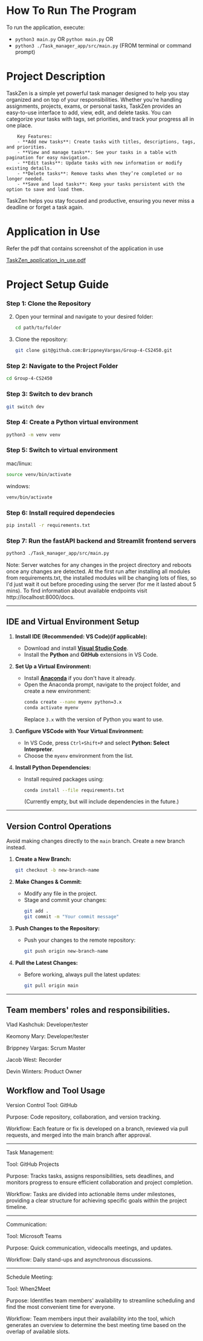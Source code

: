 # How To Run The Program

To run the application, execute:
- ```python3 main.py``` OR ```python main.py``` OR
- ```python3 ./Task_manager_app/src/main.py``` (FROM terminal or command prompt)

# Project Description

TaskZen is a simple yet powerful task manager designed to help you stay organized and on top of your responsibilities. Whether you're handling assignments, projects, exams, or personal tasks, TaskZen provides an easy-to-use interface to add, view, edit, and delete tasks. You can categorize your tasks with tags, set priorities, and track your progress all in one place. 

        Key Features:
        - **Add new tasks**: Create tasks with titles, descriptions, tags, and priorities.
        - **View and manage tasks**: See your tasks in a table with pagination for easy navigation.
        - **Edit tasks**: Update tasks with new information or modify existing details.
        - **Delete tasks**: Remove tasks when they’re completed or no longer needed.
        - **Save and load tasks**: Keep your tasks persistent with the option to save and load them.

TaskZen helps you stay focused and productive, ensuring you never miss a deadline or forget a task again.


# Application in Use 

Refer the pdf that contains screenshot of the application in use 

[TaskZen_application_in_use.pdf](Task_manager_app/Docs/TaskZen_application_in_use.pdf)


# Project Setup Guide

### Step 1: Clone the Repository
2. Open your terminal and navigate to your desired folder:
   ```bash
   cd path/to/folder
   ```
3. Clone the repository:
   ```bash
   git clone git@github.com:BrippneyVargas/Group-4-CS2450.git
   ```

### Step 2: Navigate to the Project Folder
   ```bash
   cd Group-4-CS2450
   ```
   
### Step 3: Switch to dev branch
   ```bash
   git switch dev
   ```
   
### Step 4: Create a Python virtual environment
   ```bash
   python3 -m venv venv
   ```

### Step 5: Switch to virtual environment
mac/linux:
   ```bash
   source venv/bin/activate
   ```
windows:
   ```bash
   venv/bin/activate
   ```
   
### Step 6: Install required dependecies
   ```bash
   pip install -r requirements.txt
   ```

### Step 7: Run the fastAPI backend and Streamlit frontend servers
   ```bash
   python3 ./Task_manager_app/src/main.py
   ```
   Note: Server watches for any changes in the project directory and reboots once any changes are detected. At the first run after installing all modules from requirements.txt, the installed modules will be changing lots of files, so I'd just wait it out before proceding using the server (for me it lasted about 5 mins).
   To find information about available endpoints visit http://localhost:8000/docs.
   
---

## IDE and Virtual Environment Setup

1. **Install IDE (Recommended: VS Code)(if applicable):**
   - Download and install **[Visual Studio Code](https://code.visualstudio.com/)**.
   - Install the **Python** and **GitHub** extensions in VS Code.

2. **Set Up a Virtual Environment:**
   - Install **[Anaconda](https://www.anaconda.com/products/individual)** if you don't have it already.
   - Open the Anaconda prompt, navigate to the project folder, and create a new environment:
     ```bash
     conda create --name myenv python=3.x
     conda activate myenv
     ```
     Replace `3.x` with the version of Python you want to use.

3. **Configure VSCode with Your Virtual Environment:**
   - In VS Code, press `Ctrl+Shift+P` and select **Python: Select Interpreter**.
   - Choose the `myenv` environment from the list.

4. **Install Python Dependencies:**
   - Install required packages using:
     ```bash
     conda install --file requirements.txt
     ```
     (Currently empty, but will include dependencies in the future.)
---

## Version Control Operations

Avoid making changes directly to the `main` branch. Create a new branch instead.

1. **Create a New Branch:**
   ```bash
   git checkout -b new-branch-name
   ```

2. **Make Changes & Commit:**
   - Modify any file in the project.
   - Stage and commit your changes:
     ```bash
     git add .
     git commit -m "Your commit message"
     ```

3. **Push Changes to the Repository:**
   - Push your changes to the remote repository:
     ```bash
     git push origin new-branch-name
     ```

4. **Pull the Latest Changes:**
   - Before working, always pull the latest updates:
     ```bash
     git pull origin main
     ```

---

## Team members' roles and responsibilities.


Vlad Kashchuk: Developer/tester 

Keomony Mary: Developer/tester 

Brippney Vargas: Scrum Master 

Jacob West: Recorder 

Devin Winters: Product Owner 


## Workflow and Tool Usage 

Version Control Tool: GitHub 

Purpose: Code repository, collaboration, and version tracking. 

Workflow: Each feature or fix is developed on a branch, reviewed via pull requests, and merged into the main branch after approval. 

---

Task Management:

Tool: GitHub Projects

Purpose: Tracks tasks, assigns responsibilities, sets deadlines, and monitors progress to ensure efficient collaboration and project completion.

Workflow: Tasks are divided into actionable items under milestones, providing a clear structure for achieving specific goals within the project timeline.

---

Communication: 

Tool:  Microsoft Teams 

Purpose: Quick communication, videocalls meetings, and updates. 

Workflow: Daily stand-ups and asynchronous discussions. 

---

Schedule Meeting:

Tool: When2Meet

Purpose: Identifies team members' availability to streamline scheduling and find the most convenient time for everyone.

Workflow: Team members input their availability into the tool, which generates an overview to determine the best meeting time based on the overlap of available slots.


 
